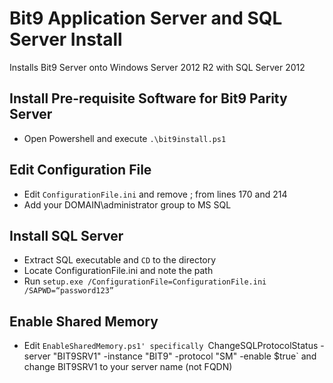 # Bit9 Application Server and SQL Server Install
Installs Bit9 Server onto Windows Server 2012 R2 with SQL Server 2012

## Install Pre-requisite Software for Bit9 Parity Server

* Open Powershell and execute `.\bit9install.ps1`

## Edit Configuration File

* Edit `ConfigurationFile.ini` and remove ; from lines 170 and 214
* Add your DOMAIN\administrator group to MS SQL

## Install SQL Server

* Extract SQL executable and `CD` to the directory
* Locate ConfigurationFile.ini and note the path
* Run `setup.exe /ConfigurationFile=ConfigurationFile.ini /SAPWD=“password123”`

## Enable Shared Memory

* Edit `EnableSharedMemory.ps1' specifically `ChangeSQLProtocolStatus -server "BIT9SRV1" -instance "BIT9" -protocol "SM" -enable $true` and change BIT9SRV1 to your server name (not FQDN)
